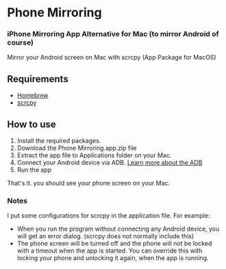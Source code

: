 # Phone Mirroring
### iPhone Mirroring App Alternative for Mac (to mirror Android of course)
Mirror your Android screen on Mac with scrcpy (App Package for MacOS)

## Requirements
- [Homebrew](https://brew.sh/)
- [scrcpy](https://formulae.brew.sh/formula/scrcpy)

## How to use
1. Install the required packages.
2. Download the Phone Mirroring.app.zip file
3. Extract the app file to Applications folder on your Mac.
4. Connect your Android device via ADB. [Learn more about the ADB](https://developer.android.com/tools/adb)
5. Run the app

That's it. you should see your phone screen on your Mac.

### Notes
I put some configurations for scrcpy in the application file. For example:
- When you run the program without connecting any Android device, you will get an error dialog. (scrcpy does not normally include this)
- The phone screen will be turned off and the phone will not be locked with a timeout when the app is started. You can override this with locking your phone and unlocking it again, when the app is running.
